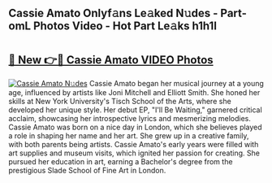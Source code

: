 ## Cassie Amato Onlyf𝚊ns Le𝚊ked N𝚞des - Part-omL Photos Video - Hot Part Le𝚊ks h1h1l

# <h2><a href="http://ab68597.deff.icu/?id=Cassie+Amato">🔗 New 👉🔴 Cassie Amato VIDEO Photos</a></h2>

[![Cassie Amato N𝚞des](https://i.imgur.com/rIISA9y.gif)](http://ab68597.deff.icu/?id=Cassie+Amato)
Cassie Amato began her musical journey at a young age, influenced by artists like Joni Mitchell and Elliott Smith. She honed her skills at New York University's Tisch School of the Arts, where she developed her unique style. Her debut EP, "I'll Be Waiting," garnered critical acclaim, showcasing her introspective lyrics and mesmerizing melodies. Cassie Amato was born on a nice day in London, which she believes played a role in shaping her name and her art. She grew up in a creative family, with both parents being artists. Cassie Amato's early years were filled with art supplies and museum visits, which ignited her passion for creating. She pursued her education in art, earning a Bachelor's degree from the prestigious Slade School of Fine Art in London.
